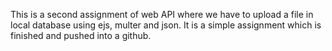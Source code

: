 This is a second assignment of web API where we have to upload a file in local database using ejs, multer and json. It is a simple assignment which is finished and pushed into a github. 